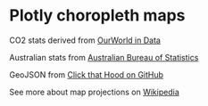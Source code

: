 # Plotly choropleth maps

CO2 stats derived from [OurWorld in Data](https://ourworldindata.org/)

Australian stats from [Australian Bureau of Statistics](
https://www.abs.gov.au/statistics/people/population/national-state-and-territory-population/latest-release)

GeoJSON from [Click that Hood on GitHub](
https://github.com/codeforgermany/click_that_hood)

See more about map projections on [Wikipedia](
https://en.wikipedia.org/wiki/Map_projection)
